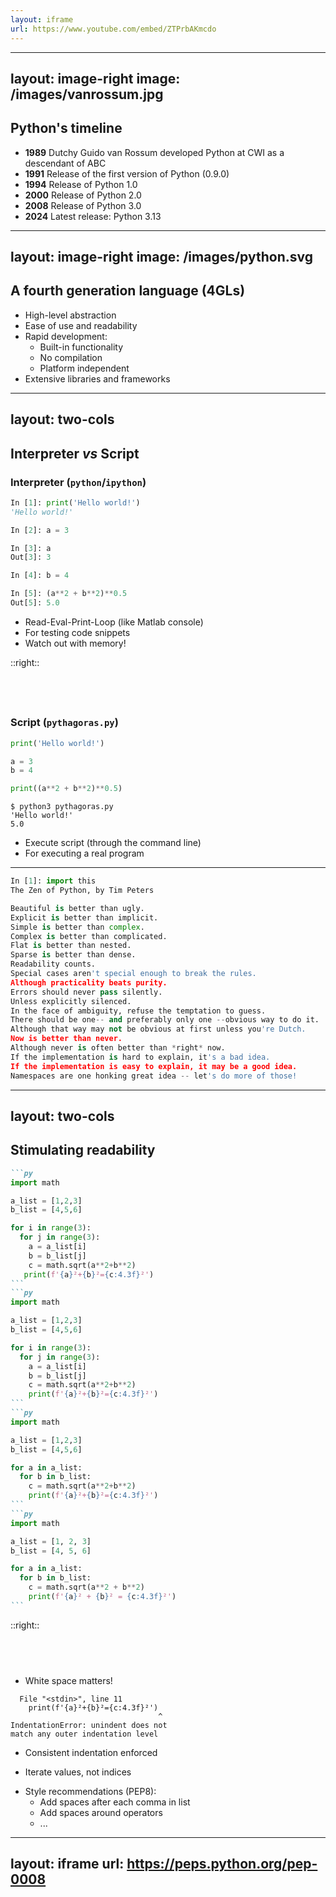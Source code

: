 ```yaml
---
layout: iframe
url: https://www.youtube.com/embed/ZTPrbAKmcdo
---
```


<!-- Youtube video on evolution of programming languages 1958-2025 -->

---
layout: image-right
image: /images/vanrossum.jpg
---

## Python's timeline

- **1989** Dutchy Guido van Rossum developed Python at CWI as a
descendant of ABC
- **1991** Release of the first version of Python (0.9.0)
- **1994** Release of Python 1.0
- **2000** Release of Python 2.0
- **2008** Release of Python 3.0
- **2024** Latest release: Python 3.13 

---
layout: image-right
image: /images/python.svg
---

## A fourth generation language (4GLs)

- High-level abstraction
- Ease of use and readability
- Rapid development: 
    - Built-in functionality
    - No compilation
    - Platform independent
- Extensive libraries and frameworks

---
layout: two-cols
---

## Interpreter *vs* Script

### Interpreter (`python`/`ipython`)

```py {*}{lines:false}
In [1]: print('Hello world!')
'Hello world!'

In [2]: a = 3

In [3]: a
Out[3]: 3

In [4]: b = 4

In [5]: (a**2 + b**2)**0.5
Out[5]: 5.0
```

- Read-Eval-Print-Loop (like Matlab console)
- For testing code snippets
- Watch out with memory!

::right::

## &nbsp;

<v-click>

### Script (`pythagoras.py`)
 
```py
print('Hello world!')

a = 3
b = 4

print((a**2 + b**2)**0.5)
```

```console {lines:false}
$ python3 pythagoras.py
'Hello world!'
5.0
```

- Execute script (through the command line)
- For executing a real program

</v-click>

---

```python {*|1,2|10,16}
In [1]: import this
The Zen of Python, by Tim Peters

Beautiful is better than ugly.
Explicit is better than implicit.
Simple is better than complex.
Complex is better than complicated.
Flat is better than nested.
Sparse is better than dense.
Readability counts.
Special cases aren't special enough to break the rules.
Although practicality beats purity.
Errors should never pass silently.
Unless explicitly silenced.
In the face of ambiguity, refuse the temptation to guess.
There should be one-- and preferably only one --obvious way to do it.
Although that way may not be obvious at first unless you're Dutch.
Now is better than never.
Although never is often better than *right* now.
If the implementation is hard to explain, it's a bad idea.
If the implementation is easy to explain, it may be a good idea.
Namespaces are one honking great idea -- let's do more of those!
```

---
layout: two-cols
---

## Stimulating readability

````md magic-move
```py
import math

a_list = [1,2,3]
b_list = [4,5,6]

for i in range(3):
  for j in range(3):
    a = a_list[i]
    b = b_list[j]
    c = math.sqrt(a**2+b**2)
   print(f'{a}²+{b}²={c:4.3f}²')
```
```py
import math

a_list = [1,2,3]
b_list = [4,5,6]

for i in range(3):
  for j in range(3):
    a = a_list[i]
    b = b_list[j]
    c = math.sqrt(a**2+b**2)
    print(f'{a}²+{b}²={c:4.3f}²')
```
```py
import math

a_list = [1,2,3]
b_list = [4,5,6]

for a in a_list:
  for b in b_list:
    c = math.sqrt(a**2+b**2)
    print(f'{a}²+{b}²={c:4.3f}²')
```
```py
import math

a_list = [1, 2, 3]
b_list = [4, 5, 6]

for a in a_list:
  for b in b_list:
    c = math.sqrt(a**2 + b**2)
    print(f'{a}² + {b}² = {c:4.3f}²')
```
````

::right::

## &nbsp;

- White space matters!

```console {lines=false}
  File "<stdin>", line 11
    print(f'{a}²+{b}²={c:4.3f}²')
                                 ^
IndentationError: unindent does not 
match any outer indentation level
```

<v-click at=1>

- Consistent indentation enforced

</v-click>

<v-click at=2>

- Iterate values, not indices

</v-click>

<v-click at=3>

- Style recommendations (PEP8):
    - Add spaces after each comma in list
    - Add spaces around operators
    - ...

</v-click>

---
layout: iframe
url: https://peps.python.org/pep-0008
---

<!-- PEP8 website -->